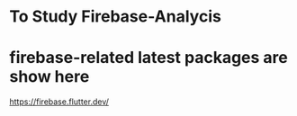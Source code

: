 # To Study Firebase-Analycis

# firebase-related latest packages are show here

https://firebase.flutter.dev/
